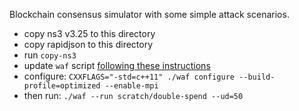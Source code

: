 Blockchain consensus simulator with some simple attack scenarios.

* copy ns3 v3.25 to this directory
* copy rapidjson to this directory
* run `copy-ns3`
* update `waf` script [following these instructions](http://arthurgervais.github.io/Bitcoin-Simulator/Installation.html)
* configure: `CXXFLAGS="-std=c++11" ./waf configure --build-profile=optimized --enable-mpi`
* then run: `./waf --run scratch/double-spend --ud=50`
